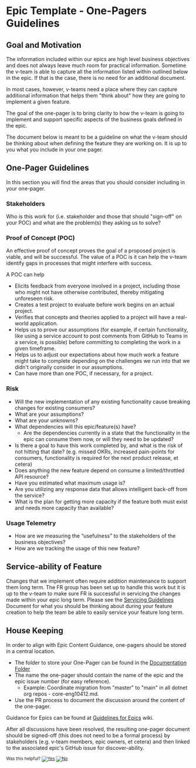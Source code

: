 # Epic Template - One-Pagers Guidelines

## Goal and Motivation

The information included within our epics are high level business objectives and does not always leave much room for practical information. Sometime the v-team is able to capture all the information listed within outlined below in the epic. If that is the case, there is no need for an additional document.

In most cases, however, v-teams need a place where they can capture additional information that helps them "think about" how they are going to implement a given feature.

The goal of the one-pager is to bring clarity to how the v-team is going to implement and support specific aspects of the business goals defined in the epic.

The document below is meant to be a guideline on what the v-team should be thinking about when defining the feature they are working on. It is up to you what you include in your one pager.

## One-Pager Guidelines

In this section you will find the areas that you should consider including in your one-pager.

### Stakeholders

Who is this work for (i.e. stakeholder and those that should "sign-off" on your POC) and what are the problem(s) they asking us to solve?  

### Proof of Concept (POC)

An effective proof of concept proves the goal of a proposed project is viable, and will be successful. The value of a POC is it can help the v-team identify gaps in processes that might interfere with success.

A POC can help
- Elicits feedback from everyone involved in a project, including those who might not have otherwise contributed, thereby mitigating unforeseen risk.
- Creates a test project to evaluate before work begins on an actual project. 
- Verifies that concepts and theories applied to a project will have a real-world application.
- Helps us to prove our assumptions (for example, if certain functionality, like using a service account to post comments from GitHub to Teams in a service, is possible) before committing to completing the work in a given timeframe.
- Helps us to adjust our expectations about how much work a feature might take to complete depending on the challenges we run into that we didn't originally consider in our assumptions.
- Can have more than one POC, if necessary, for a project.


### Risk

- Will the new implementation of any existing functionality cause breaking changes for existing consumers?
- What are your assumptions?
- What are your unknowns?
- What dependencies will this epic/feature(s) have?
  - Are the dependencies currently in a state that the functionality in the epic can consume them now, or will they need to be updated?
- Is there a goal to have this work completed by, and what is the risk of not hitting that date? (e.g. missed OKRs, increased pain-points for consumers, functionality is required for the next product release, et cetera)
- Does anything the new feature depend on consume a limited/throttled API resource? 
- Have you estimated what maximum usage is? 
- Are you utilizing any response data that allows intelligent back-off from the service?
- What is the plan for getting more capacity if the feature both must exist and needs more capacity than available?

### Usage Telemetry

- How are we measuring the “usefulness” to the stakeholders of the business objectives?
- How are we tracking the usage of this new feature?

## Service-ability of Feature

Changes that we implement often require addition maintenance to support them long term. The FR group has been set up to handle this work but it is up to the v-team to make sure FR is successful in servicing the changes made within your epic long term. Please see the [Servicing Guidelines](https://github.com/dotnet/arcade/blob/main/Documentation/Project-Docs/Servicing%20Guidelines.md) Document for what you should be thinking about during your feature creation to help the team be able to easily service your feature long term.

## House Keeping

In order to align with Epic Content Guidance, one-pagers should be stored in a central location. 
- The folder to store your One-Pager can be found in the [Documentation Folder](https://github.com/dotnet/arcade/tree/main/Documentation/TeamProcess/One-Pagers)
- The name the one-pager should contain the name of the epic and the epic issue number (for easy reference). 
  - Example: Coordinate migration from "master" to "main" in all dotnet org repos - core-eng10412.md. 
- Use the PR process to document the discussion around the content of the one-pager.

Guidance for Epics can be found at [Guidelines for Epics](https://dev.azure.com/dnceng/internal/_wiki/wikis/DNCEng%20Services%20Wiki/552/Guidelines-for-Epics) wiki.

After all discussions have been resolved, the resulting one-pager document should be signed-off (this does not need to be a formal process) by stakeholders (e.g. v-team members, epic owners, et cetera) and then linked to the associated epic's GitHub issue for discover-ability.


<!-- Begin Generated Content: Doc Feedback -->
<sub>Was this helpful? [![Yes](https://helix.dot.net/f/ip/5?p=Documentation%5CProject-Docs%5Cone-pager-template.md)](https://helix.dot.net/f/p/5?p=Documentation%5CProject-Docs%5Cone-pager-template.md) [![No](https://helix.dot.net/f/in)](https://helix.dot.net/f/n/5?p=Documentation%5CProject-Docs%5Cone-pager-template.md)</sub>
<!-- End Generated Content-->
